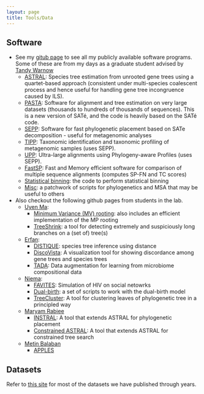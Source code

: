 ```yaml
---
layout: page
title: Tools/Data
---
```


## Software

* See my [gitub page](https://github.com/smirarab) to see all my publicly available software programs.
  Some of these are from my days as a graduate student advised by [Tandy Warnow](http://tandy.cs.illinois.edu) 
    * [ASTRAL](https://github.com/smirarab/ASTRAL): Species tree estimation from unrooted gene trees using a quartet-based approach (consistent under multi-species coalescent process and hence useful for handling gene tree incongruence caused by ILS). 
    * [PASTA](http://www.cs.utexas.edu/~phylo/software/pasta/): Software for alignment and tree estimation on very large datasets (thousands to hundreds of thousands of sequences). This is a new version of SATé, and the code is heavily based on the SATé code. 
    * [SEPP](http://www.cs.utexas.edu/~phylo/software/sepp/submission/): Software for fast phylogenetic placement based on SATe decomposition - useful for metagenomic analyses
    * [TIPP](http://www.cs.utexas.edu/~phylo/software/sepp/tipp-submission): Taxonomic identification and taxonomic profiling of metagenomic samples (uses SEPP). 
    * [UPP](http://www.cs.utexas.edu/~phylo/software/upp/): Ultra-large alignments using Phylogeny-aware Profiles (uses SEPP). 
    * [FastSP](http://www.cs.utexas.edu/~smirarab/fastsp): Fast and Memory efficient software for comparison of multiple sequence alignments (computes SP-FN and TC scores) 
    * [Statistical binning](https://github.com/smirarab/binning): the code to perform statistical binning
    * [Misc](https://github.com/smirarab/global): a patchwork of scripts for phylogenetics and MSA that may be useful to others
* Also checkout the following github pages from students in the lab.
    * [Uyen Ma](https://github.com/uym2):
        * [Minimum Variance (MV) rooting](https://github.com/uym2/MinVar-Rooting): also includes an efficient implementation of the MP rooting
        * [TreeShrink](https://github.com/uym2/TreeShrink): a tool for detecting extremely and suspiciously long branches on a (set of) tree(s)
    * [Erfan](https://github.com/esayyari): 
        * [DISTIQUE](https://esayyari.github.io/DISTIQUE.html): species tree inference using distance
        * [DiscoVista](https://github.com/esayyari/DiscoVista): A visualization tool for showing discordance among gene trees and species trees
        * [TADA](https://github.com/tada-alg/TADA): Data augmentation for learning from microbiome compositional data
    * [Niema](https://github.com/niemasd):
        * [FAVITES](https://github.com/niemasd/FAVITES): Simulation of HIV on social netowrks
        * [Dual-birth](https://github.com/niemasd/Dual-Birth-Model): a set of scripts to work with the dual-birth model
        * [TreeCluster](https://github.com/niemasd/TreeCluster): A tool for clustering leaves of phylogenetic tree in a principled way
    * [Maryam Rabiee](https://github.com/maryamrabiee)
        * [INSTRAL](https://github.com/maryamrabiee/INSTRAL): A tool that extends ASTRAL for phylogenetic placement
        * [Constrained ASTRAL](https://github.com/maryamrabiee/Constrained-search): A tool that extends ASTRAL for constrained tree search
    * [Metin Balaban](https://github.com/balabanmetin)
        * [APPLES](https://github.com/balabanmetin/apples)
        

## Datasets

Refer to [this site](https://sites.google.com/eng.ucsd.edu/datasets/home) for most of the datasets we have published through years.     
